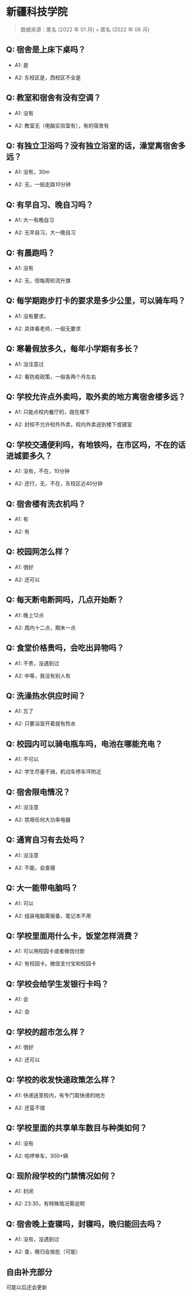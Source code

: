 # 新疆科技学院

> 数据来源：匿名 (2022 年 01 月) + 匿名 (2022 年 06 月)

## Q: 宿舍是上床下桌吗？

- A1: 是

- A2: 东校区是，西校区不全是

## Q: 教室和宿舍有没有空调？

- A1: 没有

- A2: 教室无（电脑实验室有），有的宿舍有

## Q: 有独立卫浴吗？没有独立浴室的话，澡堂离宿舍多远？

- A1: 没有，30m

- A2: 无，一般走路10分钟

## Q: 有早自习、晚自习吗？

- A1: 大一有晚自习

- A2: 无早自习，大一晚自习

## Q: 有晨跑吗？

- A1: 没有

- A2: 无，但每周轮流升旗

## Q: 每学期跑步打卡的要求是多少公里，可以骑车吗？

- A1: 没有要求。

- A2: 具体看老师，一般无要求

## Q: 寒暑假放多久，每年小学期有多长？

- A1: 没注意过

- A2: 看防疫政策，一般各两个月左右

## Q: 学校允许点外卖吗，取外卖的地方离宿舍楼多远？

- A1: 只能点校内餐厅的，就在楼下

- A2: 封校不允许校外外卖，校内外卖送到楼下或寝室

## Q: 学校交通便利吗，有地铁吗，在市区吗，不在的话进城要多久？

- A1: 没有，不在，10分钟

- A2: 还行，无，不在，东校区近40分钟

## Q: 宿舍楼有洗衣机吗？

- A1: 有

- A2: 有

## Q: 校园网怎么样？

- A1: 很好

- A2: 还可以

## Q: 每天断电断网吗，几点开始断？

- A1: 晚上12点

- A2: 周内十二点，期末一点

## Q: 食堂价格贵吗，会吃出异物吗？

- A1: 不贵，没遇到过

- A2: 中等，我没有别人有

## Q: 洗澡热水供应时间？

- A1: 忘了

- A2: 只要浴室开着就有热水

## Q: 校园内可以骑电瓶车吗，电池在哪能充电？

- A1: 不可以

- A2: 学生尽量不骑，机动车停车坪附近

## Q: 宿舍限电情况？

- A1: 没注意

- A2: 禁用任何大功率电器

## Q: 通宵自习有去处吗？

- A1: 没注意

- A2: 不能，会查寝

## Q: 大一能带电脑吗？

- A1: 可以

- A2: 组装电脑需报备，笔记本不用

## Q: 学校里面用什么卡，饭堂怎样消费？

- A1: 可以用校园卡或者微信付款

- A2: 有校园卡。微信支付宝和校园卡

## Q: 学校会给学生发银行卡吗？

- A1: 会

- A2: 会

## Q: 学校的超市怎么样？

- A1: 很好

- A2: 还可以

## Q: 学校的收发快递政策怎么样？

- A1: 快递送至校内，有专门取快递的地方

- A2: 还蛮不错

## Q: 学校里面的共享单车数目与种类如何？

- A1: 没有

- A2: 哈啰单车，300+辆

## Q: 现阶段学校的门禁情况如何？

- A1: 封闭

- A2: 23:30，有特殊情况需说明

## Q: 宿舍晚上查寝吗，封寝吗，晚归能回去吗？

- A1: 没有，没遇到过

- A2: 查，晚归会挨批（可能）

## 自由补充部分

可能以后还会更新